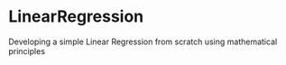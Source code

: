# LinearRegression
Developing a simple Linear Regression from scratch using mathematical principles
